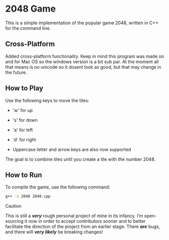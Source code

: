 # 2048 Game

This is a simple implementation of the popular game 2048, written in C++ for the command line.

## Cross-Platform
Added cross-platform functionality. 
Keep in mind this program was made on and for Mac OS so the windows version is a bit sub par.
At the moment all that means is no unicode so it dosent look as good, but that may change in the future.
## How to Play

Use the following keys to move the tiles:

- 'w' for up
- 's' for down
- 'a' for left
- 'd' for right

- Uppercase letter and arrow keys are also now supported

The goal is to combine tiles until you create a tile with the number 2048.

## How to Run

To compile the game, use the following command:

```bash
g++ -o 2048 2048.cpp
```

> [!CAUTION]
> This is still a **_very_** rough personal project of mine in its infancy. I’m open-sourcing it now in order to accept contributors sooner and to better facilitate the direction of the project from an earlier stage.
> There **_are_** bugs, and there will **_very likely_** be breaking changes!